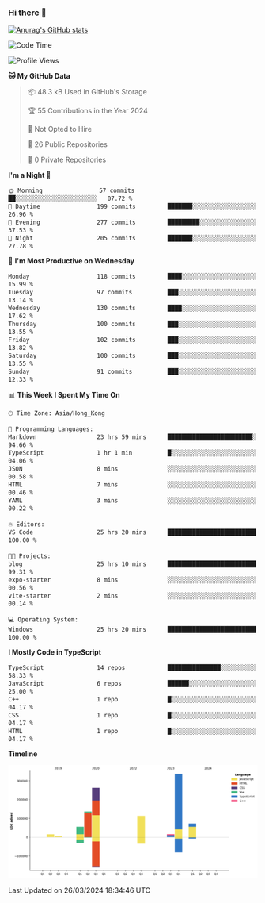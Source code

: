 ### Hi there 👋

<!--
**welives/welives** is a ✨ _special_ ✨ repository because its `README.md` (this file) appears on your GitHub profile.

Here are some ideas to get you started:

- 🔭 I’m currently working on ...
- 🌱 I’m currently learning ...
- 👯 I’m looking to collaborate on ...
- 🤔 I’m looking for help with ...
- 💬 Ask me about ...
- 📫 How to reach me: ...
- 😄 Pronouns: ...
- ⚡ Fun fact: ...
-->

[![Anurag's GitHub stats](https://github-readme-stats.vercel.app/api?username=welives)](https://github.com/anuraghazra/github-readme-stats)

<!--START_SECTION:waka-->
![Code Time](http://img.shields.io/badge/Code%20Time-257%20hrs%2052%20mins-blue)

![Profile Views](http://img.shields.io/badge/Profile%20Views-3-blue)

**🐱 My GitHub Data** 

> 📦 48.3 kB Used in GitHub's Storage 
 > 
> 🏆 55 Contributions in the Year 2024
 > 
> 🚫 Not Opted to Hire
 > 
> 📜 26 Public Repositories 
 > 
> 🔑 0 Private Repositories 
 > 
**I'm a Night 🦉** 

```text
🌞 Morning                57 commits          ██░░░░░░░░░░░░░░░░░░░░░░░   07.72 % 
🌆 Daytime                199 commits         ███████░░░░░░░░░░░░░░░░░░   26.96 % 
🌃 Evening                277 commits         █████████░░░░░░░░░░░░░░░░   37.53 % 
🌙 Night                  205 commits         ███████░░░░░░░░░░░░░░░░░░   27.78 % 
```
📅 **I'm Most Productive on Wednesday** 

```text
Monday                   118 commits         ████░░░░░░░░░░░░░░░░░░░░░   15.99 % 
Tuesday                  97 commits          ███░░░░░░░░░░░░░░░░░░░░░░   13.14 % 
Wednesday                130 commits         ████░░░░░░░░░░░░░░░░░░░░░   17.62 % 
Thursday                 100 commits         ███░░░░░░░░░░░░░░░░░░░░░░   13.55 % 
Friday                   102 commits         ███░░░░░░░░░░░░░░░░░░░░░░   13.82 % 
Saturday                 100 commits         ███░░░░░░░░░░░░░░░░░░░░░░   13.55 % 
Sunday                   91 commits          ███░░░░░░░░░░░░░░░░░░░░░░   12.33 % 
```


📊 **This Week I Spent My Time On** 

```text
🕑︎ Time Zone: Asia/Hong_Kong

💬 Programming Languages: 
Markdown                 23 hrs 59 mins      ████████████████████████░   94.66 % 
TypeScript               1 hr 1 min          █░░░░░░░░░░░░░░░░░░░░░░░░   04.06 % 
JSON                     8 mins              ░░░░░░░░░░░░░░░░░░░░░░░░░   00.58 % 
HTML                     7 mins              ░░░░░░░░░░░░░░░░░░░░░░░░░   00.46 % 
YAML                     3 mins              ░░░░░░░░░░░░░░░░░░░░░░░░░   00.22 % 

🔥 Editors: 
VS Code                  25 hrs 20 mins      █████████████████████████   100.00 % 

🐱‍💻 Projects: 
blog                     25 hrs 10 mins      █████████████████████████   99.31 % 
expo-starter             8 mins              ░░░░░░░░░░░░░░░░░░░░░░░░░   00.56 % 
vite-starter             2 mins              ░░░░░░░░░░░░░░░░░░░░░░░░░   00.14 % 

💻 Operating System: 
Windows                  25 hrs 20 mins      █████████████████████████   100.00 % 
```

**I Mostly Code in TypeScript** 

```text
TypeScript               14 repos            ███████████████░░░░░░░░░░   58.33 % 
JavaScript               6 repos             ██████░░░░░░░░░░░░░░░░░░░   25.00 % 
C++                      1 repo              █░░░░░░░░░░░░░░░░░░░░░░░░   04.17 % 
CSS                      1 repo              █░░░░░░░░░░░░░░░░░░░░░░░░   04.17 % 
HTML                     1 repo              █░░░░░░░░░░░░░░░░░░░░░░░░   04.17 % 
```



**Timeline**

![Lines of Code chart](https://raw.githubusercontent.com/welives/welives/main/assets/bar_graph.png)


 Last Updated on 26/03/2024 18:34:46 UTC
<!--END_SECTION:waka-->

